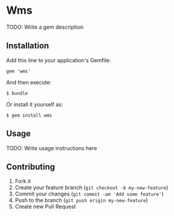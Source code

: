 # Wms

TODO: Write a gem description

## Installation

Add this line to your application's Gemfile:

    gem 'wms'

And then execute:

    $ bundle

Or install it yourself as:

    $ gem install wms

## Usage

TODO: Write usage instructions here

## Contributing

1. Fork it
2. Create your feature branch (`git checkout -b my-new-feature`)
3. Commit your changes (`git commit -am 'Add some feature'`)
4. Push to the branch (`git push origin my-new-feature`)
5. Create new Pull Request
